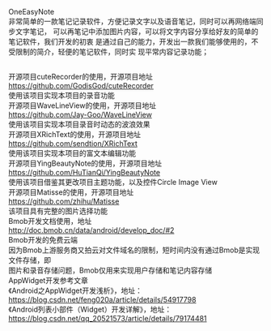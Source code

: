 OneEasyNote <br>
非常简单的一款笔记记录软件，方便记录文字以及语音笔记，同时可以再网络端同步文字笔记，
可以再笔记中添加图片内容，可以将文字内容分享给好友的简单的笔记软件，我们开发的初衷
是通过自己的能力，开发出一款我们能够使用的，不受限制的简介，轻便的笔记软件，同时实
现平常内容记录功能；

##

开源项目cuteRecorder的使用，开源项目地址 <br>
https://github.com/GodisGod/cuteRecorder <br>
使用该项目实现本项目的录音功能 <br>
开源项目WaveLineView的使用，开源项目地址 <br>
https://github.com/Jay-Goo/WaveLineView <br>
使用该项目实现本项目录音时动态的波浪效果 <br>
开源项目XRichText的使用，开源项目地址 <br>
https://github.com/sendtion/XRichText <br>
使用该项目实现本项目的富文本编辑功能 <br>
开源项目YingBeautyNote的使用，开源项目地址 <br>
https://github.com/HuTianQi/YingBeautyNote <br>
使用该项目借鉴其更改项目主题功能，以及控件Circle Image View <br>
开源项目Matisse的使用，开源项目地址 <br>
https://github.com/zhihu/Matisse <br>
该项目具有完整的图片选择功能 <br>
Bmob开发文档使用，地址 <br>
http://doc.bmob.cn/data/android/develop_doc/#2 <br>
Bmob开发的免费云端 <br>
因为Bmob上游服务商又拍云对文件域名的限制，短时间内没有通过Bmob是实现文件存储，即 <br>
图片和录音存储问题，Bmob仅用来实现用户存储和笔记内容存储 <br>
AppWidget开发参考文章 <br>
《Android之AppWidget开发浅析》，地址： <br>
https://blog.csdn.net/feng020a/article/details/54917798 <br>
《Android列表小部件（Widget）开发详解》，地址： <br>
https://blog.csdn.net/qq_20521573/article/details/79174481 <br>

